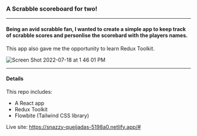 ### A Scrabble scoreboard for two!

---

#### Being an avid scrabble fan, I wanted to create a simple app to keep track of scrabble scores and personlise the scorebard with the players names. 

This app also gave me the opportunity to learn Redux Toolkit. 


![Screen Shot 2022-07-18 at 1 46 01 PM](https://user-images.githubusercontent.com/96268293/179434597-3546e2fa-2e09-45f8-a560-bc46fb9b1460.png)


---

#### Details

This repo includes:


* A React app
* Redux Toolkit
* Flowbite (Tailwind CSS library)

Live site: https://snazzy-queijadas-5198a0.netlify.app/#









